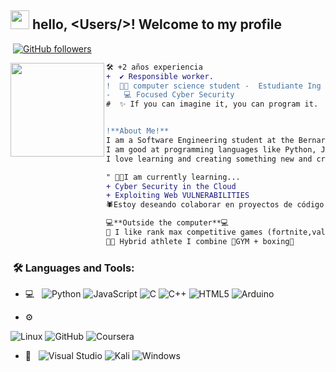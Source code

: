 ## <picture><img src = "https://github.com/7oSkaaa/7oSkaaa/blob/main/Images/about_me.gif?raw=true" width = 30px></picture> hello, &lt;Users/&gt;! Welcome to my profile

   <img src="https://komarev.com/ghpvc/?username=benjyyy16&style=flat-square&color=blue" alt=""/> </div>   [![GitHub followers](https://img.shields.io/github/followers/Benjyyy16.svg?style=social&label=Followers)](https://github.com/Benjyyy16?tab=followers)

   
<img align="left" height="150" src="https://i.gifer.com/Z5Si.gif"/>

  <!-- Description -->
  ````diff
🛠️ +2 años experiencia 
+  ✔️ Responsible worker.
!  👨‍💻 computer science student -  Estudiante Ing Informatica
-   💻 Focused Cyber Security
#  ✨ If you can imagine it, you can program it.


!**About Me!**
I am a Software Engineering student at the Bernardo O'Higgins University.
I am good at programming languages ​​like Python, Java and others.
I love learning and creating something new and creative.

" 👨‍💻I am currently learning...
+ Cyber ​​Security in the Cloud
+ Exploiting Web VULNERABILITIES
🕷️Estoy deseando colaborar en proyectos de código abierto.

💻**Outside the computer**💻
🎯 I like rank max competitive games (fortnite,valorant,csgo.cs2)
💪🏼 Hybrid athlete I combine 🦍GYM + boxing🥊

````

<h3>  &nbsp;🛠️ Languages and Tools:</h3>

- 💻 &nbsp;
 ![Python](https://img.shields.io/badge/python-3670A0?style=for-the-badge&logo=python&logoColor=ffdd54)
![JavaScript](https://img.shields.io/badge/javascript-%23323330.svg?style=for-the-badge&logo=javascript&logoColor=%23F7DF1E)
![C](https://img.shields.io/badge/c-%2300599C.svg?style=for-the-badge&logo=c&logoColor=white)
![C++](https://img.shields.io/badge/c++-%2300599C.svg?style=for-the-badge&logo=c%2B%2B&logoColor=white)
![HTML5](https://img.shields.io/badge/html5-%23E34F26.svg?style=for-the-badge&logo=html5&logoColor=white)
![Arduino](https://img.shields.io/badge/-Arduino-00979D?style=for-the-badge&logo=Arduino&logoColor=white)

- ⚙️ &nbsp;

 ![Linux](https://img.shields.io/badge/Linux-FCC624?style=for-the-badge&logo=linux&logoColor=black)
![GitHub](https://img.shields.io/badge/github-%23121011.svg?style=for-the-badge&logo=github&logoColor=white)
![Coursera](https://img.shields.io/badge/Coursera-%230056D2.svg?style=for-the-badge&logo=Coursera&logoColor=white)

- 🔧 &nbsp;
  ![Visual Studio](https://img.shields.io/badge/Visual%20Studio-5C2D91.svg?style=for-the-badge&logo=visual-studio&logoColor=white)
  ![Kali](https://img.shields.io/badge/Kali-268BEE?style=for-the-badge&logo=kalilinux&logoColor=white)
  ![Windows](https://img.shields.io/badge/Windows-0078D6?style=for-the-badge&logo=windows&logoColor=white)


<br/>














